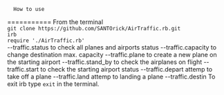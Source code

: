       How to use
===========
From the terminal  
`git clone https://github.com/SANTOrick/AirTraffic.rb.git`  
`irb`  
`require './AirTraffic.rb'`<br>
       --traffic.status to check all planes and airports status
        --traffic.capacity to change destination max. capacity
        --traffic.plane to create a new plane on the starting airport
        --traffic.stand_by to check the airplanes on flight
        --traffic.start to check the starting airport status
        --traffic.depart attemp to take off a plane
        --traffic.land attemp to landing a plane
        --traffic.destin
To exit irb type `exit` in the terminal.  
